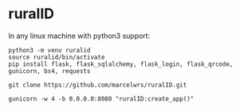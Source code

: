 # ruralID

In any linux machine with python3 support:

    python3 -m venv ruralid
    source ruralid/bin/activate
    pip install flask, flask_sqlalchemy, flask_login, flask_qrcode, gunicorn, bs4, requests

    git clone https://github.com/marcelwrs/ruralID.git

    gunicorn -w 4 -b 0.0.0.0:8080 "ruralID:create_app()"
